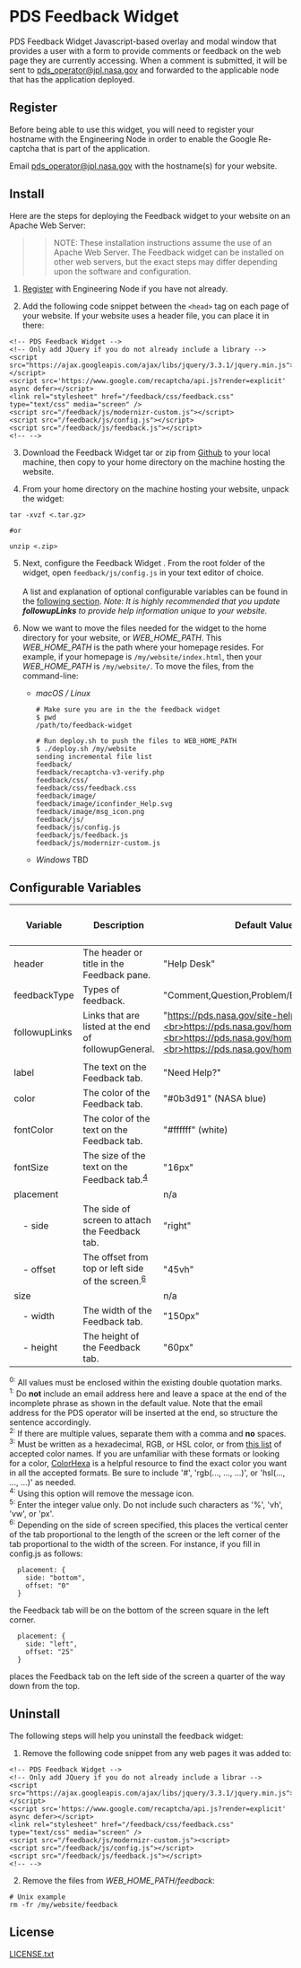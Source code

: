 # PDS Feedback Widget

PDS Feedback Widget Javascript-based overlay and modal window that provides a user with a form to provide comments or feedback on the web page they are currently accessing. When a comment is submitted, it will be sent to pds_operator@jpl.nasa.gov and forwarded to the applicable node that has the application deployed.


## Register

Before being able to use this widget, you will need to register your hostname with the Engineering Node in order to enable the Google Re-captcha that is part of the application.

Email pds_operator@jpl.nasa.gov with the hostname(s) for your website.


## Install

Here are the steps for deploying the Feedback widget to your website on an Apache Web Server:

>> NOTE: These installation instructions assume the use of an Apache Web Server. The Feedback widget can be installed on other web servers, but the exact steps may differ depending upon the software and configuration.


1. [Register](#register) with Engineering Node if you have not already.

2. Add the following code snippet between the `<head>` tag on each page of your website. If your website uses a header file, you can place it in there:
```
<!-- PDS Feedback Widget -->
<!-- Only add JQuery if you do not already include a library -->
<script src="https://ajax.googleapis.com/ajax/libs/jquery/3.3.1/jquery.min.js"></script>
<script src='https://www.google.com/recaptcha/api.js?render=explicit' async defer></script>
<link rel="stylesheet" href="/feedback/css/feedback.css"  type="text/css" media="screen" />
<script src="/feedback/js/modernizr-custom.js"></script>
<script src="/feedback/js/config.js"></script>
<script src="/feedback/js/feedback.js"></script>
<!-- -->
```

3. Download the Feedback Widget tar or zip from [Github](https://github.com/NASA-PDS-Incubator/feedback-widget/releases/latest) to your local machine, then copy to your home directory on the machine hosting the website.

4. From your home directory on the machine hosting your website, unpack the widget:
```
tar -xvzf <.tar.gz>

#or

unzip <.zip>
```

5. Next, configure the Feedback Widget . From the root folder of the widget, open `feedback/js/config.js` in your text editor of choice.<br><br>
A list and explanation of optional configurable variables can be found in the [following section](#configurable-variables). *Note: It is highly recommended that you update **followupLinks** to provide help information unique to your website.*

6. Now we want to move the files needed for the widget to the home directory for your website, or *WEB_HOME_PATH*. This *WEB_HOME_PATH* is the path where your homepage resides. For example, if your homepage is `/my/website/index.html`, then your *WEB_HOME_PATH* is `/my/website/`. To move the files, from the command-line:

   * *macOS / Linux*
     ```
     # Make sure you are in the the feedback widget
     $ pwd
     /path/to/feedback-widget

     # Run deploy.sh to push the files to WEB_HOME_PATH
     $ ./deploy.sh /my/website
     sending incremental file list
     feedback/
     feedback/recaptcha-v3-verify.php
     feedback/css/
     feedback/css/feedback.css
     feedback/image/
     feedback/image/iconfinder_Help.svg
     feedback/image/msg_icon.png
     feedback/js/
     feedback/js/config.js
     feedback/js/feedback.js 
     feedback/js/modernizr-custom.js  
     ```

   * *Windows*
     TBD

## Configurable Variables

Variable        | Description                                  | Default Value | Accepted Values or Types<sup>[0](#zero)</sup>
--------------- | -------------------------------------------------- | ----------------------------- | --------------------
header          | The header or title in the Feedback pane.          | "Help Desk"                   | text
feedbackType    | Types of feedback.              | "Comment,Question,Problem/Bug,Kudos,Other" | text<sup>[2](#second)</sup>
followupLinks   | Links that are listed at the end of followupGeneral. | "https://pds.nasa.gov/site-help.shtml,<br>https://pds.nasa.gov/home/users/,<br>https://pds.nasa.gov/home/proposers/,<br>https://pds.nasa.gov/home/providers/" | valid URLs<sup>[2](#second)</sup>
|               |                                                    |                         |											       |
label           | The text on the Feedback tab.                      | "Need Help?"            | text
color           | The color of the Feedback tab.                     | "#0b3d91" (NASA blue)   | text<sup>[3](#third)</sup>
fontColor       | The color of the text on the Feedback tab.         | "#ffffff" (white)       | text<sup>[3](#third)</sup>
fontSize        | The size of the text on the Feedback tab.<sup>[4](#fourth)</sup> | "16px"    | integer<sup>[5](#fifth)</sup>
placement       |                                                    | n/a                     | n/a
&emsp;- side    | The side of screen to attach the Feedback tab.     | "right"                 | RIGHT, LEFT, TOP, BOTTOM
&emsp;- offset  | The offset from top or left side of the screen.<sup>[6](#sixth)</sup> | "45vh" | integer<sup>[5](#fifth)</sup>; [0, 95)
size            |                                                    | n/a                     | n/a
&emsp;- width   | The width of the Feedback tab.                     | "150px"                 | integer<sup>[5](#fifth)</sup>
&emsp;- height  | The height of the Feedback tab.                    |  "60px"                 | integer<sup>[5](#fifth)</sup>

<a name="zero"></a><sup>0:</sup> All values must be enclosed within the existing double quotation marks.<br>
<a name="first"></a><sup>1:</sup> Do **not** include an email address here and leave a space at the end of the incomplete phrase as shown in the default value. Note that the email address for the PDS operator will be inserted at the end, so structure the sentence accordingly.<br>
<a name="second"></a><sup>2:</sup> If there are multiple values, separate them with a comma and **no** spaces.<br>
<a name="third"></a><sup>3:</sup> Must be written as a hexadecimal, RGB, or HSL color, or from [this list](https://www.w3schools.com/colors/colors_names.asp) of accepted color names. If you are unfamiliar with these formats or looking for a color, [ColorHexa](https://www.colorhexa.com) is a helpful resource to find the exact color you want in all the accepted formats. Be sure to include '#', 'rgb(..., ..., ...)', or 'hsl(..., ..., ...)' as needed.<br>
<a name="fourth"></a><sup>4:</sup> Using this option will remove the message icon.<br>
<a name="fifth"></a><sup>5:</sup> Enter the integer value only. Do not include such characters as '%', 'vh', 'vw', or 'px'.<br>
<a name="sixth"></a><sup>6:</sup> Depending on the side of screen specified, this places the vertical center of the tab proportional to the length of the screen or the left corner of the tab proportional to the width of the screen. For instance, if you fill in config.js as follows:
  ```
    placement: {
      side: "bottom",
      offset: "0"
    }
  ```
  the Feedback tab will be on the bottom of the screen square in the left corner.
  ```
    placement: {
      side: "left",
      offset: "25"
    }
  ```
  places the Feedback tab on the left side of the screen a quarter of the way down from the top.<br>


## Uninstall

The following steps will help you uninstall the feedback widget:

1. Remove the following code snippet from any web pages it was added to:

```
<!-- PDS Feedback Widget -->
<!-- Only add JQuery if you do not already include a librar -->
<script src="https://ajax.googleapis.com/ajax/libs/jquery/3.3.1/jquery.min.js"></script>
<script src='https://www.google.com/recaptcha/api.js?render=explicit' async defer></script>
<link rel="stylesheet" href="/feedback/css/feedback.css"  type="text/css" media="screen" />
<script src="/feedback/js/modernizr-custom.js"><script>
<script src="/feedback/js/config.js"></script>
<script src="/feedback/js/feedback.js"></script>
<!-- -->
```

2. Remove the files from *WEB_HOME_PATH/feedback*:
```
# Unix example
rm -fr /my/website/feedback
```

## License
[LICENSE.txt](LICENSE.txt)
